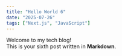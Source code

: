 ```yaml
---
title: "Hello World 6"
date: "2025-07-26"
tags: ["Next.js", "JavaScript"]
---
```


Welcome to my tech blog!  
This is your sixth post written in **Markdown**.